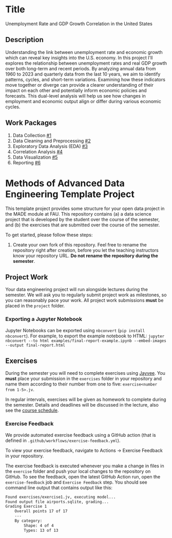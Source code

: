 # Title
Unemployment Rate and GDP Growth Correlation in the United States

## Description

Understanding the link between unemployment rate and economic growth which can reveal key insights into the U.S. economy. In this project I'll explores the relationship between unemployment rates and real GDP growth over both long-term and recent periods. By analyzing annual data from 1960 to 2023 and quarterly data from the last 10 years, we aim to identify patterns, cycles, and short-term variations. Examining how these indicators move together or diverge can provide a clearer understanding of their impact on each other and potentially inform economic policies and forecasts. This dual-level analysis will help us see how changes in employment and economic output align or differ during various economic cycles.


## Work Packages

1. Data Collection [#1][i1]
2. Data Cleaning and Preprocessing [#2][i2]
3. Exploratory Data Analysis (EDA) [#3][i3]
4. Correlation Analysis [#4][i4]
5. Data Visualization [#5][i5]
6. Reporting [#6][i6]

[i1]: https://github.com/rebel47/MADE-Project/issues/1
[i2]: https://github.com/rebel47/MADE-Project/issues/2
[i3]: https://github.com/rebel47/MADE-Project/issues/3
[i4]: https://github.com/rebel47/MADE-Project/issues/4
[i5]: https://github.com/rebel47/MADE-Project/issues/5
[i6]: https://github.com/rebel47/MADE-Project/issues/6

# Methods of Advanced Data Engineering Template Project

This template project provides some structure for your open data project in the MADE module at FAU.
This repository contains (a) a data science project that is developed by the student over the course of the semester, and (b) the exercises that are submitted over the course of the semester.

To get started, please follow these steps:
1. Create your own fork of this repository. Feel free to rename the repository right after creation, before you let the teaching instructors know your repository URL. **Do not rename the repository during the semester**.

## Project Work
Your data engineering project will run alongside lectures during the semester. We will ask you to regularly submit project work as milestones, so you can reasonably pace your work. All project work submissions **must** be placed in the `project` folder.

### Exporting a Jupyter Notebook
Jupyter Notebooks can be exported using `nbconvert` (`pip install nbconvert`). For example, to export the example notebook to HTML: `jupyter nbconvert --to html examples/final-report-example.ipynb --embed-images --output final-report.html`


## Exercises
During the semester you will need to complete exercises using [Jayvee](https://github.com/jvalue/jayvee). You **must** place your submission in the `exercises` folder in your repository and name them according to their number from one to five: `exercise<number from 1-5>.jv`.

In regular intervals, exercises will be given as homework to complete during the semester. Details and deadlines will be discussed in the lecture, also see the [course schedule](https://made.uni1.de/).

### Exercise Feedback
We provide automated exercise feedback using a GitHub action (that is defined in `.github/workflows/exercise-feedback.yml`). 

To view your exercise feedback, navigate to Actions → Exercise Feedback in your repository.

The exercise feedback is executed whenever you make a change in files in the `exercise` folder and push your local changes to the repository on GitHub. To see the feedback, open the latest GitHub Action run, open the `exercise-feedback` job and `Exercise Feedback` step. You should see command line output that contains output like this:

```sh
Found exercises/exercise1.jv, executing model...
Found output file airports.sqlite, grading...
Grading Exercise 1
	Overall points 17 of 17
	---
	By category:
		Shape: 4 of 4
		Types: 13 of 13
```